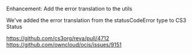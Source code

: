 Enhancement: Add the error translation to the utils

We've added the error translation from the statusCodeError type to CS3 Status

https://github.com/cs3org/reva/pull/4712
https://github.com/owncloud/ocis/issues/9151
